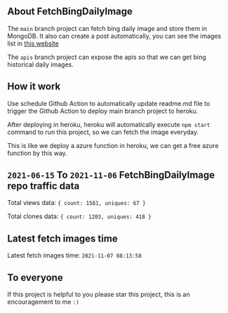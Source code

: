 ## About FetchBingDailyImage

The `main` branch project can fetch bing daily image and store them in MongoDB.
It also can create a post automatically, you can see the images list in [this website](https://oursalbum.netlify.app)

The `apis` branch project can expose the apis so that we can get bing historical daily images.

## How it work

Use schedule Github Action to automatically update readme.md file to trigger the Github Action to deploy main branch project to heroku.

After deploying in heroku, heroku will automatically execute `npm start` command to run this project, so we can fetch the image everyday.

This is like we deploy a azure function in heroku, we can get a free azure function by this way.

## `2021-06-15` To `2021-11-06` FetchBingDailyImage repo traffic data

Total views data: `{ count: 1581, uniques: 67 }`

Total clones data: `{ count: 1203, uniques: 418 }`

## Latest fetch images time

Latest fetch images time: `2021-11-07 08:13:58`

## To everyone

If this project is helpful to you please star this project, this is an encouragement to me `:)`



